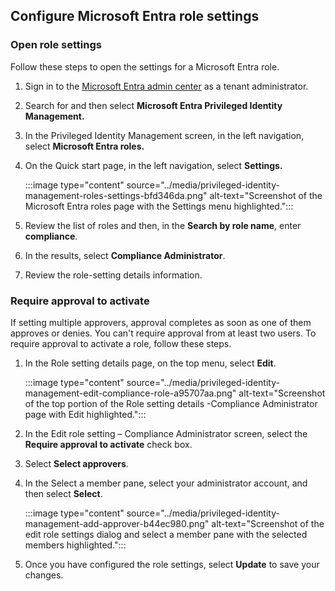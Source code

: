 ## Configure Microsoft Entra role settings

### Open role settings

Follow these steps to open the settings for a Microsoft Entra role.

1.  Sign in to the [Microsoft Entra admin center](https://entra.microsoft.com/) as a tenant administrator.
2.  Search for and then select **Microsoft Entra Privileged Identity Management.**
3.  In the Privileged Identity Management screen, in the left navigation, select **Microsoft Entra roles.**
4.  On the Quick start page, in the left navigation, select **Settings.**
    
    :::image type="content" source="../media/privileged-identity-management-roles-settings-bfd346da.png" alt-text="Screenshot of the Microsoft Entra roles page with the Settings menu highlighted.":::
    
5.  Review the list of roles and then, in the **Search by role name**, enter **compliance**.
6.  In the results, select **Compliance Administrator**.
7.  Review the role-setting details information.

### Require approval to activate

If setting multiple approvers, approval completes as soon as one of them approves or denies. You can't require approval from at least two users. To require approval to activate a role, follow these steps.

1.  In the Role setting details page, on the top menu, select **Edit**.
    
    :::image type="content" source="../media/privileged-identity-management-edit-compliance-role-a95707aa.png" alt-text="Screenshot of the top portion of the Role setting details -Compliance Administrator page with Edit highlighted.":::
    
2.  In the Edit role setting – Compliance Administrator screen, select the **Require approval to activate** check box.
3.  Select **Select approvers**.
4.  In the Select a member pane, select your administrator account, and then select **Select**.
    
    :::image type="content" source="../media/privileged-identity-management-add-approver-b44ec980.png" alt-text="Screenshot of the edit role settings dialog and select a member pane with the selected members highlighted.":::
    
5.  Once you have configured the role settings, select **Update** to save your changes.
